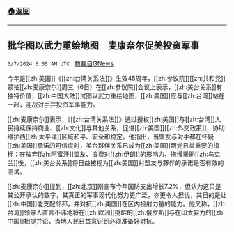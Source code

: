 ###  [:house:返回](README.md)
---


## 批华图以武力重绘地图　麦康奈尔促美投资军事
`3/7/2024 6:05 AM UTC ` [轉載自GNews](https://gnews.org/articles/2372996)

今年是[[zh:美国]]《[[zh:台湾关系法]]》生效45周年，[[zh:参议院]][[zh:共和党]]领袖[[zh:麦康奈尔]]周三（6日）在[[zh:参议院]]会议上表示，[[zh:美台关系]]有独特价值，[[zh:中国大陆]]试图以武力重绘地图，[[zh:美国]]应与[[zh:台湾]]站在一起，迎战对手并投资军事能力。

[[zh:麦康奈尔]]表示，《[[zh:台湾关系法]]》透过授权[[zh:美国]]与[[zh:台湾]]人民持续保持商业、[[zh:文化]]与其他关系，促进[[zh:美国]][[zh:外交政策]]，协助维护西[[zh:太平洋]]区域和平、安全和稳定。他指出，当盟友与对手都在怀疑[[zh:美国]]承诺的可信度时，美台夥伴关系已成为[[zh:美国]]两党日益重要的指标；在放弃[[zh:阿富汗]]盟友、浪费对[[zh:伊朗]]的影响力、拖慢援助[[zh:乌克兰]]後，[[zh:美台关系]]将日益被视为[[zh:美国]]对盟友与夥伴的承诺是否有效的测试。

[[zh:麦康奈尔]]提到，[[zh:北京]]刚宣布今年国防支出增长7.2%，但认为这只是其公开承认的数字，其真正的军事现代化努力更广泛，亦更令人担忧，其目的是让[[zh:中国]]能支配邻邦，并对抗[[zh:美国]]在区内投射力量的能力。他又称，[[zh:台湾]]领导人直言不讳地将在[[zh:欧洲]]挑衅的[[zh:俄罗斯]]与在印太妄为的[[zh:中国]]相提并论，当地人民日益意识到必须准备好对抗。

